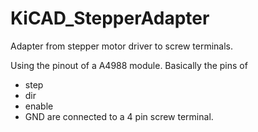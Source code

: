 # KiCAD_StepperAdapter
Adapter from stepper motor driver to screw terminals. 

Using the pinout of a A4988 module. Basically the pins of 
* step
* dir
* enable
* GND
are connected to a 4 pin screw terminal.
